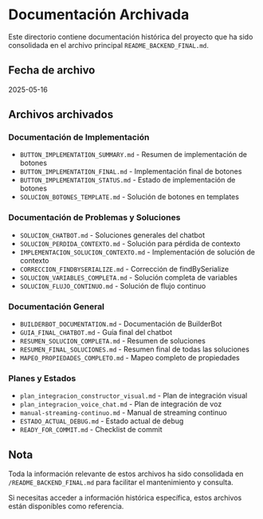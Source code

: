 # Documentación Archivada

Este directorio contiene documentación histórica del proyecto que ha sido consolidada en el archivo principal `README_BACKEND_FINAL.md`.

## Fecha de archivo
2025-05-16

## Archivos archivados

### Documentación de Implementación
- `BUTTON_IMPLEMENTATION_SUMMARY.md` - Resumen de implementación de botones
- `BUTTON_IMPLEMENTATION_FINAL.md` - Implementación final de botones
- `BUTTON_IMPLEMENTATION_STATUS.md` - Estado de implementación de botones
- `SOLUCION_BOTONES_TEMPLATE.md` - Solución de botones en templates

### Documentación de Problemas y Soluciones
- `SOLUCION_CHATBOT.md` - Soluciones generales del chatbot
- `SOLUCION_PERDIDA_CONTEXTO.md` - Solución para pérdida de contexto
- `IMPLEMENTACION_SOLUCION_CONTEXTO.md` - Implementación de solución de contexto
- `CORRECCION_FINDBYSERIALIZE.md` - Corrección de findBySerialize
- `SOLUCION_VARIABLES_COMPLETA.md` - Solución completa de variables
- `SOLUCION_FLUJO_CONTINUO.md` - Solución de flujo continuo

### Documentación General
- `BUILDERBOT_DOCUMENTATION.md` - Documentación de BuilderBot
- `GUIA_FINAL_CHATBOT.md` - Guía final del chatbot
- `RESUMEN_SOLUCION_COMPLETA.md` - Resumen de soluciones
- `RESUMEN_FINAL_SOLUCIONES.md` - Resumen final de todas las soluciones
- `MAPEO_PROPIEDADES_COMPLETO.md` - Mapeo completo de propiedades

### Planes y Estados
- `plan_integracion_constructor_visual.md` - Plan de integración visual
- `plan_integracion_voice_chat.md` - Plan de integración de voz
- `manual-streaming-continuo.md` - Manual de streaming continuo
- `ESTADO_ACTUAL_DEBUG.md` - Estado actual de debug
- `READY_FOR_COMMIT.md` - Checklist de commit

## Nota

Toda la información relevante de estos archivos ha sido consolidada en `/README_BACKEND_FINAL.md` para facilitar el mantenimiento y consulta.

Si necesitas acceder a información histórica específica, estos archivos están disponibles como referencia.